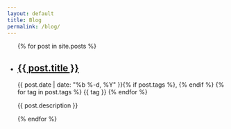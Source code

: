 ```yaml
---
layout: default
title: Blog
permalink: /blog/
---
```


<div class="home">
  <ul class="post-list">
    {% for post in site.posts %}
      <li>
        <h2>
          <a class="post-link" href="{{ post.url | prepend: site.baseurl }}">{{ post.title }}</a>
        </h2>
        <span class="post-meta">
          {{ post.date | date: "%b %-d, %Y" }}{% if post.tags %}, {% endif %}
          {% for tag in post.tags %}
          <span class="tag">{{ tag }}</span>
          {% endfor %}
        </span>
        <p>{{ post.description }}</p>
      </li>
    {% endfor %}
  </ul>
</div>
